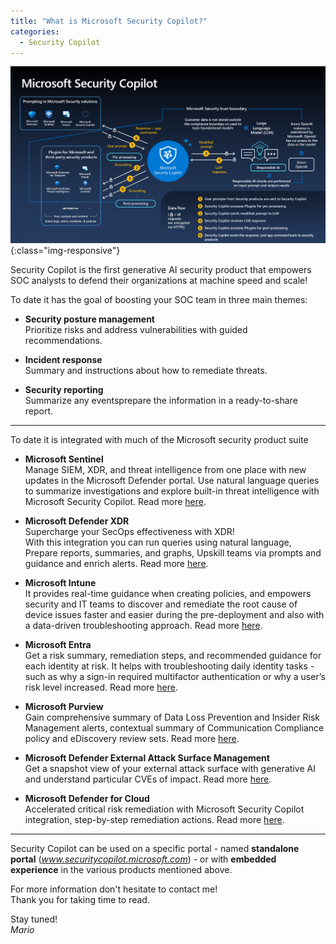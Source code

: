 ```yaml
---
title: "What is Microsoft Security Copilot?" 
categories:
  - Security Copilot
---
```


![image-title-here](https://github.com/mccybersec/mccybersec.github.io/blob/master/assets/images/security-copilot-diagram.png){:class="img-responsive"}


Security Copilot is the first generative AI security product that empowers SOC analysts to defend their organizations at machine speed and scale!

To date it has the goal of boosting your SOC team in three main themes:

- **Security posture management**<br>
Prioritize risks and address vulnerabilities with guided recommendations.
- **Incident response**<br>
Summary and instructions about how to remediate threats.

- **Security reporting**<br>
Summarize any eventsprepare the information in a ready-to-share report.

---

To date it is integrated with much of the Microsoft security product suite

- **Microsoft Sentinel**<br>
Manage SIEM, XDR, and threat intelligence from one place with new updates in the Microsoft Defender portal. Use natural language queries to summarize investigations and explore built-in threat intelligence with Microsoft Security Copilot. Read more [here](https://www.microsoft.com/en-us/security/business/siem-and-xdr/microsoft-sentinel#x6c2c5882164d4b0490aede1acb633706).

- **Microsoft Defender XDR**<br>
Supercharge your SecOps effectiveness with XDR!<br>
With this integration you can run queries using natural language, Prepare reports, summaries, and graphs, Upskill teams via prompts and guidance and enrich alerts. Read more [here](https://learn.microsoft.com/en-us/microsoft-365/security/defender/security-copilot-in-microsoft-365-defender?view=o365-worldwide).



- **Microsoft Intune**<br>
It provides real-time guidance when creating policies, and empowers security and IT teams to discover and remediate the root cause of device issues faster and easier during the pre-deployment and also with a data-driven troubleshooting approach. Read more [here](https://techcommunity.microsoft.com/t5/microsoft-intune-blog/microsoft-intune-introduces-security-copilot-embedded-experience/ba-p/3982632).

- **Microsoft Entra**<br>
Get a risk summary, remediation steps, and recommended guidance for each identity at risk. It helps with troubleshooting daily identity tasks -  such as why a sign-in required multifactor authentication or why a user’s risk level increased. Read more [here](https://techcommunity.microsoft.com/t5/microsoft-entra-blog/identity-at-microsoft-ignite-securing-access-in-the-era-of-ai/ba-p/2747279).

- **Microsoft Purview**<br>
Gain comprehensive summary of Data Loss Prevention and Insider Risk Management alerts, contextual summary of Communication Compliance policy and eDiscovery review sets. Read more [here](https://techcommunity.microsoft.com/t5/microsoft-security-copilot-blog/supercharge-security-and-compliance-efficiency-with-microsoft/ba-p/3980765).


- **Microsoft Defender External Attack Surface Management**<br>
Get a snapshot view of your external attack surface with generative AI and understand particular CVEs of impact. Read more [here](https://techcommunity.microsoft.com/t5/microsoft-defender-external/optimize-insights-and-efficiency-with-latest-defender-easm/ba-p/3976482).


- **Microsoft Defender for Cloud**<br>
Accelerated critical risk remediation with Microsoft Security Copilot integration, step-by-step remediation actions. Read more [here](https://techcommunity.microsoft.com/t5/microsoft-defender-for-cloud/announcing-new-cnapp-capabilities-in-defender-for-cloud/ba-p/3981941).

---
Security Copilot can be used on a specific portal - named **standalone portal** (*www.securitycopilot.microsoft.com*) - or with **embedded experience** in the various products mentioned above.

For more information don't hesitate to contact me!<br>
Thank you for taking time to read.

Stay tuned!<br>
_Mario_